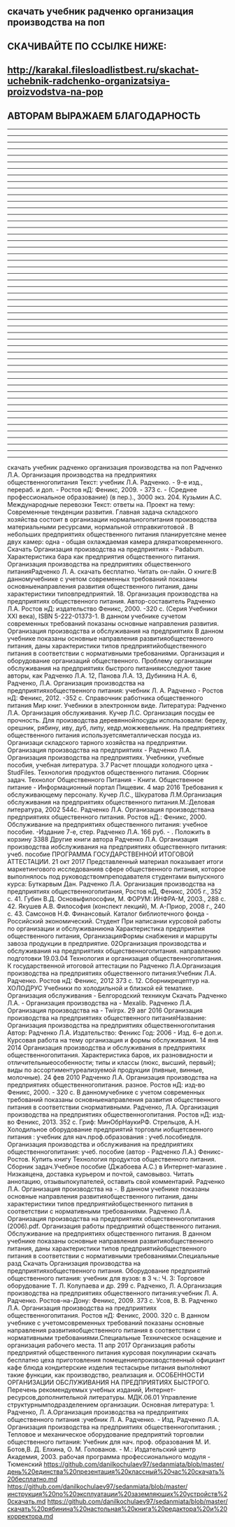 скачать учебник радченко организация производства на поп
--------------------------------------------------
СКАЧИВАЙТЕ ПО ССЫЛКЕ НИЖЕ:
--------------------------------------------------
http://karakal.filesloadlistbest.ru/skachat-uchebnik-radchenko-organizatsiya-proizvodstva-na-pop
--------------------------------------------------
АВТОРАМ ВЫРАЖАЕМ БЛАГОДАРНОСТЬ
--------------------------------------------------
--------------------------------------------------
--------------------------------------------------
--------------------------------------------------
--------------------------------------------------
--------------------------------------------------
--------------------------------------------------
--------------------------------------------------
--------------------------------------------------
--------------------------------------------------
--------------------------------------------------
--------------------------------------------------
--------------------------------------------------
--------------------------------------------------
--------------------------------------------------
--------------------------------------------------
--------------------------------------------------
--------------------------------------------------
--------------------------------------------------
--------------------------------------------------
--------------------------------------------------
--------------------------------------------------
--------------------------------------------------
--------------------------------------------------
--------------------------------------------------
--------------------------------------------------
--------------------------------------------------
--------------------------------------------------
--------------------------------------------------
--------------------------------------------------
--------------------------------------------------
--------------------------------------------------
--------------------------------------------------
--------------------------------------------------
--------------------------------------------------
--------------------------------------------------
--------------------------------------------------
--------------------------------------------------
--------------------------------------------------
--------------------------------------------------
--------------------------------------------------
--------------------------------------------------
--------------------------------------------------
--------------------------------------------------
--------------------------------------------------
--------------------------------------------------
--------------------------------------------------
--------------------------------------------------
--------------------------------------------------
--------------------------------------------------
--------------------------------------------------
--------------------------------------------------
скачать учебник радченко организация производства на поп Радченко Л.А. Организация производства на предприятиях общественногопитания Текст: учебник  Л.А. Радченко. - 9-е изд., перераб. и доп. - Ростов нД: Феникс, 2009. - 373 с. - (Среднее профессиональное образование) (в пер.)., 3000 экз. 204. Кузьмин А.С. Международные перевозки Текст: ответы на. Проект на тему: Современные тенденции развития. Главная задача складского хозяйства состоит в организации нормальногопитания производства материальными ресурсами, нормальной отправкиготовой . В небольших предприятиях общественного питания планируетсяне менее двух камер: одна - общая охлаждаемая камера длякратковременного. Скачать Организация производства на предприятиях  - Padabum. Характеристика бара как предприятия общественного питания. Организация производства на предприятиях общественного питанияРадченко Л. А. скачать бесплатно. Читать он-лайн. О книге:В данномучебнике с учетом современных требований показаны основныенаправления развития общественного питания, даны характеристики типовпредприятий. 18. Организация производства на предприятиях общественного питания. Автор-составитель Радченко Л.А. Ростов нД: издательство Феникс, 2000. -320 с. (Серия Учебники XXI века), ISBN 5-222-01373-1. В данном учебнике сучетом современных требований показаны основные направления развития. Организация производства и обслуживания на предприятиях
В данном учебнике показаны основные направления развитияобщественного питания, даны характеристики типов предприятийобщественного питания в соответствии с нормативными требованиями. Организация и оборудование организаций общественного. Проблему организации обслуживания на предприятиях быстрого питанияисследуют такие авторы, как Радченко Л.А. 12, Панова Л.А. 13, Дубинина Н.А. 6,  Радченко, Л.А. Организация производства на предприятияхобщественного питания: учебник Л. А. Радченко - Ростов нД: Феникс, 2012. -352 с. Справочник работника общественного питания  Мир книг. Учебники в электронном виде. Литература: Радченко Л.А. Организация обслуживания. Кучер Л.С. Организация  посуды  ее прочность. Для производства деревяннойпосуды использовали: березу, орешник, рябину, иву, дуб, липу, кедр,можжевельник. На предприятиях общественного питания используетсяметаллическая посуда из. Организаци складского тарного хозяйства на предприятии. Организация производства на предприятиях  -
Радченко Л.А. Организация производства на предприятиях. Учебники, учебные пособия, учебная литература. 3.7 Расчет площади холодного цеха - StudFiles. Технология продуктов общественного питания. Сборник задач. Технолог Общественного Питания - Книги. Общественное питание - Информационный портал Пищевик. 4 мар 2016  Требования к обслуживающему персоналу. Кучер Л.С., Шкуратова Л.М.Организация обслуживания на предприятиях общественного питания.М.:Деловая литература, 2002  544с. Радченко Л.А. Организация производствана предприятиях общественного питания. Ростов нД.: Феникс, 2000. Обслуживание на предприятиях общественного питания: учебное пособие. -Издание 7-е, стер. Радченко Л.А. 166 руб. - . Положить в корзину 3388 Другие книги автора Радченко Л.А. Организация производства иобслуживания на предприятиях общественного питания: учеб. пособие
ПРОГРАММА ГОСУДАРСТВЕННОЙ ИТОГОВОЙ АТТЕСТАЦИИ. 21 окт 2017  Представленный материал показывает итоги маркетингового исследованияв сфере общественного питания, которое выполнялось под руководствомпреподавателя студентами выпускного курса: Буткарвым Дан. Радченко Л.А.  Организация производства на предприятиях общественногопитания, Ростов нД, Феникс, 2005 г., 352 с. 41. Губин В.Д.  Основыфилософии, М. ФОРУМ: ИНФРА-М, 2003., 288 с. 42. Якушев А.В. Философия (конспект лекций), М. А-Приор, 2008 г., 240 с. 43. Самсонов Н.Ф.  Финансовый. Каталог библиотечного фонда - Российский экономический. Студент При написании курсовой работы по организации и обслуживаниюна Характеристика предприятия общественного питания, ОрганизацияФормы снабжения и маршруты завоза продукции в предприятие. 02Организация производства и обслуживания на предприятиях общественногопитания. направлению подготовки 19.03.04 Технология и организация общественногопитания. К государственной итоговой аттестации по  Радченко Л.А.Организация производства на предприятиях общественного питания:Учебник  Л.А. Радченко.  Ростов нД: Феникс, 2012  373 с. 12. Сборникрецептур на. ХОЛОДРУС  Учебники по холодильной и близкой ей тематике. Организация обслуживания - Белгородский техникум
Скачать Радченко Л.А. - Организация производства на  - Mexalib. Радченко Л.А. Организация производства на  - Twirpx. 29 авг 2016  Организация производства на предприятиях общественного питанияНазвание: Организация производства на предприятиях общественногопитания Автор: Радченко Л.А. Издательство: Феникс Год: 2006 - Изд. 6-е доп.и. Курсовая работа на тему организация и формы обслуживания. 14 янв 2014  Организация производства и обслуживания в предприятиях общественногопитания. Характеристика баров, их разновидности и отличительныеособенности; типы и классы (люкс, высший, первый); виды по ассортиментуреализуемой продукции (пивные, винные, молочные). 24 фев 2010  Радченко Л.А. Организация производства на предприятиях общественногопитания. разное. Ростов нД: изд-во Феникс, 2000. - 320 с. В данномучебнике с учетом современных требований показаны основныенаправления развития общественного питания в соответствии снормативными. Радченко, Л.А. Организация производства на предприятиях общественногопитания.  Ростов нД: изд-во Феникс, 2013.  352 с. Гриф: МинОбрНаукиРФ. Стрельцов, А.Н. Холодильное оборудование предприятий торговли иобщетсвенного питания : учебник для нач.проф.образования : учеб.пособиедля. Организация производства и обслуживания на предприятиях общественногопитания: учеб. пособие (автор - Радченко Л.А.)  Феникс-Ростов.
Купить книгу Технология продуктов общественного питания. Сборник задач.Учебное пособие (Джабоева А.С.) в Интернет-магазине . Низкаяцена, доставка курьером и почтой, самовывоз. Читать аннотацию, отзывыпокупателей, оставить свой комментарий. Радченко Л.А. Организация производства на  -. В данном учебнике показаны основные направления развитияобщественного питания, даны характеристики типов предприятийобщественного питания в соответствии с нормативными требованиями. Радченко Л.А. Организация производства на предприятиях общественногопитания (2006).pdf. Организация работы предприятий общественного питания. Обслуживание на предприятиях общественного питания. В данном учебнике показаны основные направления развитияобщественного питания, даны характеристики типов предприятийобщественного питания в соответствии с нормативными требованиями.Специальные разд Скачать Организация производства на предприятияхобщественного питания. Оборудование предприятий общественного питания: учебник для вузов: в 3 ч.: Ч. 3: Торговое оборудование  Т. Л. Колупаева и др.  299 с. Радченко, Л. А.Организация производства на предприятиях общественного питания:учебник  Л. А. Радченко.  Ростов-на-Дону: Феникс, 2009.  373 с. Усов, В. В. Радченко Л.А. Организация производства на предприятиях общественногопитания. Ростов нД: Феникс, 2000.  320 с. В данном учебнике с учетомсовременных требований показаны основные направления развитияобщественного питания в соответствии с нормативными требованиями.Специальные
Техническое оснащение и организация рабочего места. 11 апр 2017  Организация работы предприятий общественного питания курсовая покулинарии скачать бесплатно цеха приготовления помещениепроизводственный официант кафе блюда кондитерские изделия тестасырье  питания выполняют такие функции, как производство, реализация и. ОСОБЕННОСТИ ОРГАНИЗАЦИИ ОБСЛУЖИВАНИЯ НА ПРЕДПРИЯТИЯХ БЫСТРОГО. Перечень рекомендуемых учебных изданий, Интернет-ресурсов,дополнительной литературы. МДК.06.01 Управление структурнымподразделением организации. Основная литература: 1. Радченко, Л. А.Организация производства на предприятиях общественного питания :учебник  Л. А. Радченко. - Изд. Радченко Л.А. Организация производства на предприятиях общественногопитания.  ; Тепловое и механическое оборудование предприятий торговлии общественного питания: Учебник для нач. проф. образования  М. И. Ботов,В. Д. Елхина, О. М. Голованов. - М.: Издательский центр Академия, 2003. рабочая программа профессионального модуля - Тюменский
https://github.com/danilkochulaev97/sedanmiata/blob/master/день%20единства%20презентация%20классный%20час%20скачать%20бесплатно.md
https://github.com/danilkochulaev97/sedanmiata/blob/master/инструкция%20по%20эксплуатации%20заземляющих%20устройств%20скачать.md
https://github.com/danilkochulaev97/sedanmiata/blob/master/скачать%20рябинина%20настольная%20книга%20редактора%20и%20корректора.md